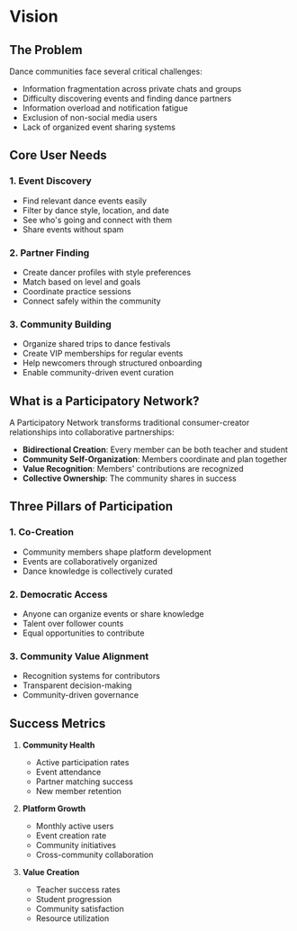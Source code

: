 # Vision

## The Problem

Dance communities face several critical challenges:

- Information fragmentation across private chats and groups
- Difficulty discovering events and finding dance partners
- Information overload and notification fatigue
- Exclusion of non-social media users
- Lack of organized event sharing systems

## Core User Needs

### 1. Event Discovery

- Find relevant dance events easily
- Filter by dance style, location, and date
- See who's going and connect with them
- Share events without spam

### 2. Partner Finding

- Create dancer profiles with style preferences
- Match based on level and goals
- Coordinate practice sessions
- Connect safely within the community

### 3. Community Building

- Organize shared trips to dance festivals
- Create VIP memberships for regular events
- Help newcomers through structured onboarding
- Enable community-driven event curation

## What is a Participatory Network?

A Participatory Network transforms traditional consumer-creator relationships into collaborative partnerships:

- **Bidirectional Creation**: Every member can be both teacher and student
- **Community Self-Organization**: Members coordinate and plan together
- **Value Recognition**: Members' contributions are recognized
- **Collective Ownership**: The community shares in success

## Three Pillars of Participation

### 1. Co-Creation

- Community members shape platform development
- Events are collaboratively organized
- Dance knowledge is collectively curated

### 2. Democratic Access

- Anyone can organize events or share knowledge
- Talent over follower counts
- Equal opportunities to contribute

### 3. Community Value Alignment

- Recognition systems for contributors
- Transparent decision-making
- Community-driven governance

## Success Metrics

1. **Community Health**

   - Active participation rates
   - Event attendance
   - Partner matching success
   - New member retention

2. **Platform Growth**

   - Monthly active users
   - Event creation rate
   - Community initiatives
   - Cross-community collaboration

3. **Value Creation**
   - Teacher success rates
   - Student progression
   - Community satisfaction
   - Resource utilization
